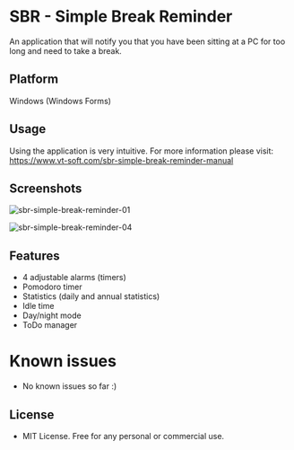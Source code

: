 # SBR - Simple Break Reminder
An application that will notify you that you have been sitting at a PC for too long and need to take a break. 

## Platform
Windows (Windows Forms)

## Usage
Using the application is very intuitive. For more information please visit: https://www.vt-soft.com/sbr-simple-break-reminder-manual

## Screenshots
![sbr-simple-break-reminder-01](https://github.com/user-attachments/assets/a4084332-e63b-48d6-8803-0c00e72a5cff)

![sbr-simple-break-reminder-04](https://github.com/user-attachments/assets/737c0e96-1020-452d-b97d-6b241edc2a06)


## Features
* 4 adjustable alarms (timers)
* Pomodoro timer
* Statistics (daily and annual statistics)
* Idle time
* Day/night mode
* ToDo manager

# Known issues
 * No known issues so far :)

## License
* MIT License.  Free for any personal or commercial use.
